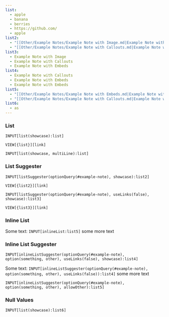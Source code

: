 ```yaml
---
list:
  - apple
  - banana
  - berries
  - https://github.com/
  - apple
list2:
  - "[[Other/Example Notes/Example Note with Image.md|Example Note with Image]]"
  - "[[Other/Example Notes/Example Note with Callouts.md|Example Note with Callouts]]"
list3:
  - Example Note with Image
  - Example Note with Callouts
  - Example Note with Embeds
list4:
  - Example Note with Callouts
  - Example Note with Embeds
  - Example Note with Embeds
list5:
  - "[[Other/Example Notes/Example Note with Embeds.md|Example Note with Embeds]]"
  - "[[Other/Example Notes/Example Note with Callouts.md|Example Note with Callouts]]"
list6:
  - as
---
```


### List

```meta-bind
INPUT[list(showcase):list]
```

`VIEW[{list}][link]`

```meta-bind
INPUT[list(showcase, multiLine):list]
```

### List Suggester

```meta-bind
INPUT[listSuggester(optionQuery(#example-note), showcase):list2]
```

`VIEW[{list2}][link]`

```meta-bind
INPUT[listSuggester(optionQuery(#example-note), useLinks(false), showcase):list3]
```

`VIEW[{list3}][link]`

### Inline List

Some text: `INPUT[inlineList:list5]` some more text

### Inline List Suggester

```meta-bind
INPUT[inlineListSuggester(optionQuery(#example-note), option(something, other), useLinks(false), showcase):list4]
```

Some text: `INPUT[inlineListSuggester(optionQuery(#example-note), option(something, other), useLinks(false)):list4]` some more text

`INPUT[inlineListSuggester(optionQuery(#example-note), option(something, other), allowOther):list5]` 

### Null Values

```meta-bind
INPUT[list(showcase):list6]
```